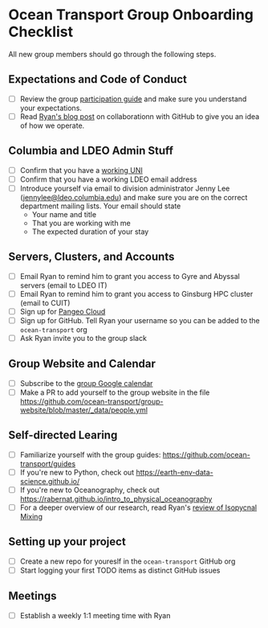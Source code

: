 # Ocean Transport Group Onboarding Checklist

All new group members should go through the following steps.

## Expectations and Code of Conduct

- [ ] Review the group [participation guide](https://ocean-transport.github.io/guide.html) and make
      sure you understand your expectations.
- [ ] Read [Ryan's blog post](https://github.com/ocean-transport/guides) on collaborationn with GitHub
      to give you an idea of how we operate.

## Columbia and LDEO Admin Stuff

- [ ] Confirm that you have a [working UNI](https://cuit.columbia.edu/cuit/manage-my-uni)
- [ ] Confirm that you have a working LDEO email address
- [ ] Introduce yourself via email to division administrator Jenny Lee (jennylee@ldeo.columbia.edu)
      and make sure you are on the correct department mailing lists. Your email should state
    - Your name and title
    - That you are working with me
    - The expected duration of your stay
  
## Servers, Clusters, and Accounts

- [ ] Email Ryan to remind him to grant you access to Gyre and Abyssal servers (email to LDEO IT)
- [ ] Email Ryan to remind him to grant you access to Ginsburg HPC cluster (email to CUIT)
- [ ] Sign up for [Pangeo Cloud](https://pangeo.io/cloud.html#sign-up)
- [ ] Sign up for GitHub. Tell Ryan your username so you can be added to the `ocean-transport` org
- [ ] Ask Ryan invite you to the group slack

## Group Website and Calendar

- [ ] Subscribe to the [group Google calendar](https://calendar.google.com/calendar/embed?src=ldeo.columbia.edu_ku1kpbqdq943abs354su0eimro%40group.calendar.google.com&ctz=America%2FNew_York) 
- [ ] Make a PR to add yourself to the group website in the file
      https://github.com/ocean-transport/group-website/blob/master/_data/people.yml

## Self-directed Learing

- [ ] Familiarize yourself with the group guides: https://github.com/ocean-transport/guides
- [ ] If you're new to Python, check out https://earth-env-data-science.github.io/
- [ ] If you're new to Oceanography, check out https://rabernat.github.io/intro_to_physical_oceanography
- [ ] For a deeper overview of our research, read Ryan's [review of Isopycnal Mixing](https://www.sciencedirect.com/science/article/pii/B9780128215128000165)

## Setting up your project

- [ ] Create a new repo for youreslf in the `ocean-transport` GitHub org
- [ ] Start logging your first TODO items as distinct GitHub issues

## Meetings

- [ ] Establish a weekly 1:1 meeting time with Ryan



